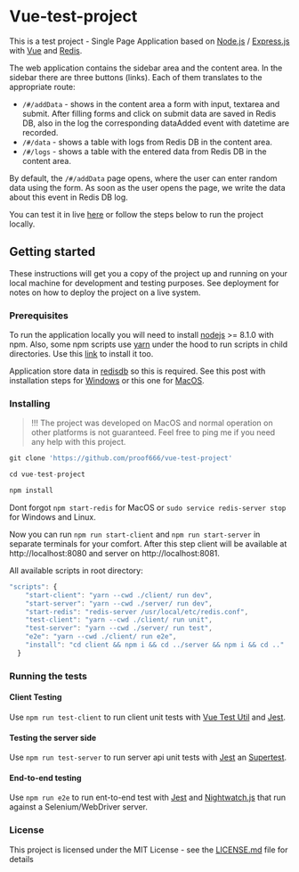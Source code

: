 # Vue-test-project

This is a test project - Single Page Application based on [Node.js](https://nodejs.org/en/) / [Express.js](https://expressjs.com) with [Vue](https://vuejs.org/) and [Redis](https://redis.io/).

The web application contains the sidebar area and the content area.
In the sidebar there are three buttons (links). Each of them translates to the appropriate route:
* `/#/addData` - shows in the content area a form with input, textarea and submit. After filling forms and click on submit data are saved in Redis DB, also in the log the corresponding dataAdded event with datetime are recorded.
* `/#/data` - shows a table with logs from Redis DB in the content area.
* `/#/logs` - shows a table with the entered data from Redis DB in the content area.

By default, the `/#/addData` page opens, where the user can enter
random data using the form.
As soon as the user opens the page, we write the data about this event in
Redis DB log.

You can test it in live [here](https://vueproject.z6.web.core.windows.net) or follow the steps below to run the project locally.

## Getting started
These instructions will get you a copy of the project up and running on your local machine for development and testing purposes. See deployment for notes on how to deploy the project on a live system.

### Prerequisites
To run the application locally you will need to install [nodejs](https://nodejs.org/en/) >= 8.1.0 with npm. Also, some npm scripts use [yarn](https://yarnpkg.com/en/) under the hood to run scripts in child directories. Use this [link](https://yarnpkg.com/en/docs/install) to install it too.

Application store data in [redisdb](https://redis.io/) so this is required.
See this post with installation steps for [Windows](https://redislabs.com/blog/redis-on-windows-10/) or this one for [MacOS](https://medium.com/@petehouston/install-and-config-redis-on-mac-os-x-via-homebrew-eb8df9a4f298).

### Installing

> !!! The project was developed on MacOS and normal operation on other platforms is not guaranteed. Feel free to ping me if you need any help with this project.

```javascript
git clone 'https://github.com/proof666/vue-test-project'
```

```javascript
cd vue-test-project
```

```javascript
npm install
```

Dont forgot `npm start-redis` for MacOS or `sudo service redis-server stop` for Windows and Linux.

Now you can run `npm run start-client` and `npm run start-server` in separate terminals for your comfort. After this step client will be available at http://localhost:8080 and server on http://localhost:8081.

All available scripts in root directory:
```javascript
"scripts": {
    "start-client": "yarn --cwd ./client/ run dev",
    "start-server": "yarn --cwd ./server/ run dev",
    "start-redis": "redis-server /usr/local/etc/redis.conf",
    "test-client": "yarn --cwd ./client/ run unit",
    "test-server": "yarn --cwd ./server/ run test",
    "e2e": "yarn --cwd ./client/ run e2e",
    "install": "cd client && npm i && cd ../server && npm i && cd .."
  }
```
### Running the tests

#### Client Testing
Use `npm run test-client` to run client unit tests with [Vue Test Util](https://vue-test-utils.vuejs.org) and [Jest](https://jestjs.io/).

#### Testing the server side
Use `npm run test-server` to run server api unit tests with [Jest](https://jestjs.io/) an [Supertest](https://github.com/visionmedia/supertest).

#### End-to-end testing
Use `npm run e2e` to run ent-to-end test with [Jest](https://jestjs.io/) and [Nightwatch.js](http://nightwatchjs.org/) that run against a Selenium/WebDriver server.

### License
This project is licensed under the MIT License - see the [LICENSE.md](https://github.com/proof666/vue-test-project/blob/master/LICENSE.md) file for details
